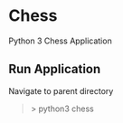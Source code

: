 # Chess
Python 3 Chess Application

## Run Application
Navigate to parent directory
> \> python3 chess
